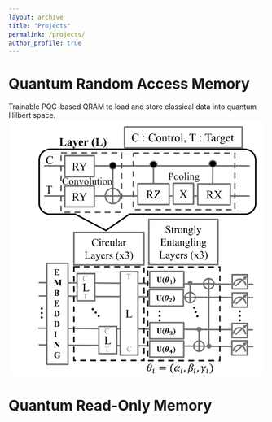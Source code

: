 ```yaml
---
layout: archive
title: "Projects"
permalink: /projects/
author_profile: true
---
```


Quantum Random Access Memory
=====
Trainable PQC-based QRAM to load and store classical data into quantum Hilbert space.
![Image here](/images/qram_pqc.png)

Quantum Read-Only Memory
=====

<!-- {% include base_path %}


{% for post in site.projects %}
  {% include archive-single.html %}
{% endfor %} -->

